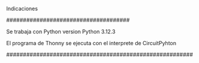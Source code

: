 Indicaciones


#####################################


Se trabaja con Python version Python 3.12.3


El programa de Thonny se ejecuta con el interprete  de  CircuitPyhton

########################################################
